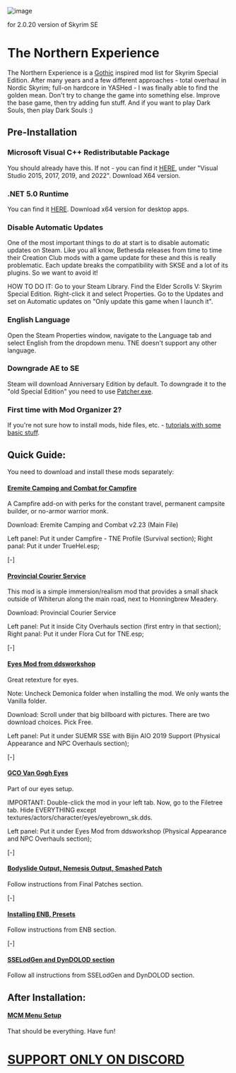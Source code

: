 ![image](https://user-images.githubusercontent.com/95659208/145071850-7b33a425-0a8b-4977-9c2e-ed4869c0287d.png)

for 2.0.20 version of Skyrim SE

# The Northern Experience
The Northern Experience is a [Gothic](https://en.wikipedia.org/wiki/Gothic_(series)) inspired mod list for Skyrim Special Edition.
After many years and a few different approaches - total overhaul in Nordic Skyrim; full-on hardcore in YASHed - I was finally able to find the golden mean.
Don't try to change the game into something else. Improve the base game, then try adding fun stuff.
And if you want to play Dark Souls, then play Dark Souls :)



## Pre-Installation

### Microsoft Visual C++ Redistributable Package

You should already have this. If not - you can find it [HERE](https://docs.microsoft.com/en-us/cpp/windows/latest-supported-vc-redist?view=msvc-170), under "Visual Studio 2015, 2017, 2019, and 2022". Download X64 version.

### .NET 5.0 Runtime

You can find it [HERE](https://dotnet.microsoft.com/download/dotnet/5.0/runtime). Download x64 version for desktop apps.

### Disable Automatic Updates

One of the most important things to do at start is to disable automatic updates on Steam. Like you all know, Bethesda releases from time to time their Creation Club mods with a game update for these and this is really problematic. Each update breaks the compatibility with SKSE and a lot of its plugins. So we want to avoid it!

HOW TO DO IT: Go to your Steam Library. Find the Elder Scrolls V: Skyrim Special Edition. Right-click it and select Properties. Go to the Updates and set on Automatic updates on "Only update this game when I launch it".

### English Language

Open the Steam Properties window, navigate to the Language tab and select English from the dropdown menu. TNE doesn't support any other language.

### Downgrade AE to SE

Steam will download Anniversary Edition by default. To downgrade it to the "old Special Edition" you need to use [Patcher.exe](https://www.nexusmods.com/skyrimspecialedition/mods/57618?tab=files).

### First time with Mod Organizer 2?

If you're not sure how to install mods, hide files, etc. - [tutorials with some basic stuff](https://www.nexusmods.com/skyrimspecialedition/articles/1045). 



## Quick Guide:
You need to download and install these mods separately:

#### [Eremite Camping and Combat for Campfire](https://www.dracotorre.com/mods/eremitecamping/)

A Campfire add-on with perks for the constant travel, permanent campsite builder, or no-armor warrior monk.

Download: Eremite Camping and Combat v2.23 (Main File)

Left panel: Put it under Campfire - TNE Profile (Survival section);
Right panal: Put it under TrueHel.esp;

[-]

#### [Provincial Courier Service](https://www.afkmods.com/index.php?/files/file/2006-provincial-courier-service/)

This mod is a simple immersion/realism mod that provides a small shack outside of Whiterun along the main road, next to Honningbrew Meadery.

Download: Provincial Courier Service

Left panel: Put it inside City Overhauls section (first entry in that section);
Right panal: Put it under Flora Cut for TNE.esp;

[-]

#### [Eyes Mod from ddsworkshop](https://www.ddsworkshop.net/eyes-modbr) 

Great retexture for eyes.

Note: Uncheck Demonica folder when installing the mod. We only wants the Vanilla folder.

Download: Scroll under that big billboard with pictures. There are two download choices. Pick Free.

Left panel: Put it under SUEMR SSE with Bijin AIO 2019 Support (Physical Appearance and NPC Overhauls section);

[-]

#### [GCO Van Gogh Eyes](https://www.patreon.com/posts/gco-alpha3-van-35573588)

Part of our eyes setup.

IMPORTANT: Double-click the mod in your left tab. Now, go to the Filetree tab. Hide EVERYTHING except textures/actors/character/eyes/eyebrown_sk.dds.

Left panel: Put it under Eyes Mod from ddsworkshop (Physical Appearance and NPC Overhauls section);

[-]

#### [Bodyslide Output, Nemesis Output, Smashed Patch](https://www.nexusmods.com/skyrimspecialedition/mods/23894)

Follow instructions from Final Patches section.

[-]

#### [Installing ENB, Presets](https://www.nexusmods.com/skyrimspecialedition/mods/23894)

Follow instructions from ENB section.

[-]

#### [SSELodGen and DynDOLOD section](https://www.nexusmods.com/skyrimspecialedition/mods/23894)

Follow all instructions from SSELodGen and DynDOLOD section.



## After Installation:

#### [MCM Menu Setup](https://www.nexusmods.com/skyrimspecialedition/articles/1077)

That should be everything. Have fun!


# [SUPPORT ONLY ON DISCORD](https://discord.gg/fuhsnph)
